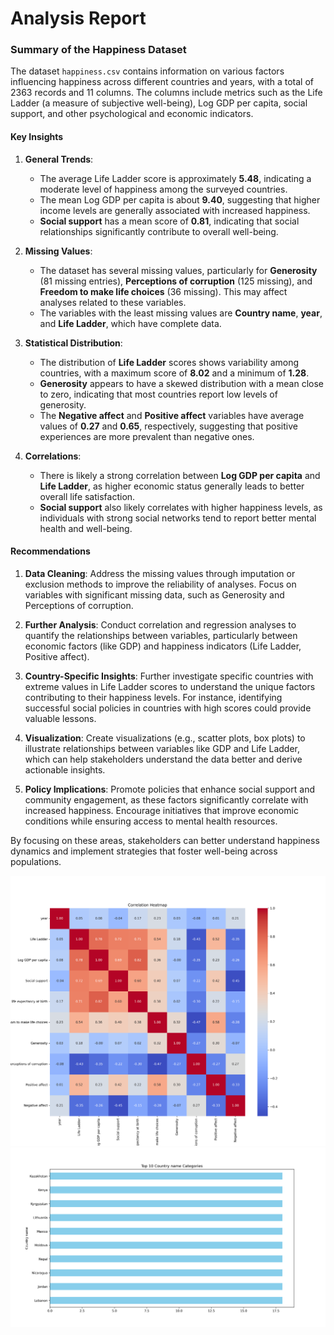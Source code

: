# Analysis Report

### Summary of the Happiness Dataset

The dataset `happiness.csv` contains information on various factors influencing happiness across different countries and years, with a total of 2363 records and 11 columns. The columns include metrics such as the Life Ladder (a measure of subjective well-being), Log GDP per capita, social support, and other psychological and economic indicators.

#### Key Insights

1. **General Trends**: 
   - The average Life Ladder score is approximately **5.48**, indicating a moderate level of happiness among the surveyed countries.
   - The mean Log GDP per capita is about **9.40**, suggesting that higher income levels are generally associated with increased happiness.
   - **Social support** has a mean score of **0.81**, indicating that social relationships significantly contribute to overall well-being.

2. **Missing Values**: 
   - The dataset has several missing values, particularly for **Generosity** (81 missing entries), **Perceptions of corruption** (125 missing), and **Freedom to make life choices** (36 missing). This may affect analyses related to these variables.
   - The variables with the least missing values are **Country name**, **year**, and **Life Ladder**, which have complete data.

3. **Statistical Distribution**:
   - The distribution of **Life Ladder** scores shows variability among countries, with a maximum score of **8.02** and a minimum of **1.28**.
   - **Generosity** appears to have a skewed distribution with a mean close to zero, indicating that most countries report low levels of generosity.
   - The **Negative affect** and **Positive affect** variables have average values of **0.27** and **0.65**, respectively, suggesting that positive experiences are more prevalent than negative ones.

4. **Correlations**:
   - There is likely a strong correlation between **Log GDP per capita** and **Life Ladder**, as higher economic status generally leads to better overall life satisfaction.
   - **Social support** also likely correlates with higher happiness levels, as individuals with strong social networks tend to report better mental health and well-being.

#### Recommendations

1. **Data Cleaning**: Address the missing values through imputation or exclusion methods to improve the reliability of analyses. Focus on variables with significant missing data, such as Generosity and Perceptions of corruption.

2. **Further Analysis**: Conduct correlation and regression analyses to quantify the relationships between variables, particularly between economic factors (like GDP) and happiness indicators (Life Ladder, Positive affect).

3. **Country-Specific Insights**: Further investigate specific countries with extreme values in Life Ladder scores to understand the unique factors contributing to their happiness levels. For instance, identifying successful social policies in countries with high scores could provide valuable lessons.

4. **Visualization**: Create visualizations (e.g., scatter plots, box plots) to illustrate relationships between variables like GDP and Life Ladder, which can help stakeholders understand the data better and derive actionable insights.

5. **Policy Implications**: Promote policies that enhance social support and community engagement, as these factors significantly correlate with increased happiness. Encourage initiatives that improve economic conditions while ensuring access to mental health resources.

By focusing on these areas, stakeholders can better understand happiness dynamics and implement strategies that foster well-being across populations.

![Chart](./happiness_heatmap.png)
![Chart](./happiness_barplot.png)
